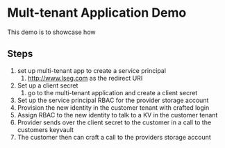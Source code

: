 # Mult-tenant Application Demo
This demo is to showcase how 

## Steps 

1. set up multi-tenant app to create a service principal
	1. http://www.lseg.com as the redirect URI
1. Set up a client secret
	1. go to the multi-tenant application and create a client secret
1. Set up the service principal RBAC for the provider storage account
1. Provision the new identity in the customer tenant with crafted login
1. Assign RBAC to the new identity to talk to a KV in the customer tenant
1. Provider sends over the client secret to the customer in a call to the customers keyvault
1. The customer then can craft a call to the providers storage account